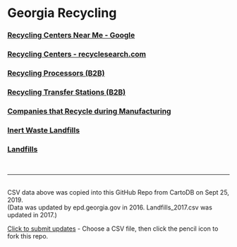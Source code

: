 # Georgia Recycling

### [Recycling Centers Near Me - Google](https://www.google.com/search?q=Recycling+near+me)  
<!--
Doesn't work in iFrame
-->
### [Recycling Centers - recyclesearch.com](https://recyclesearch.com) 

### [Recycling Processors (B2B)](https://data.georgia.org/#processors)  

### [Recycling Transfer Stations (B2B)](https://data.georgia.org/#transfer)   

### [Companies that Recycle during Manufacturing](https://data.georgia.org/#recyclers)  

### [Inert Waste Landfills](https://data.georgia.org/#inert_waste_landfills)  

### [Landfills](https://data.georgia.org/#landfills)  

<br><hr><br>
CSV data above was copied into this GitHub Repo from CartoDB on Sept 25, 2019.  
(Data was updated by epd.georgia.gov in 2016.  Landfills_2017.csv was updated in 2017.)  

<a href="https://github.com/modelearth/community/tree/master/recycling/ga">Click to submit updates</a> - Choose a CSV file, then click the pencil icon to fork this repo.  